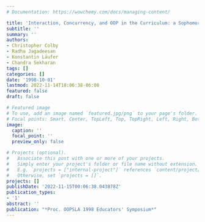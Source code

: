 ```yaml
---
# Documentation: https://wowchemy.com/docs/managing-content/

title: 'Interaction, Concurrency, and OOP in the Curriculum: a Sophomore Course'
subtitle: ''
summary: ''
authors:
- Christopher Colby
- Radha Jagadeesan
- Konstantin Läufer
- Chandra Sekharan
tags: []
categories: []
date: '1998-10-01'
lastmod: 2022-11-14T18:06:38-06:00
featured: false
draft: false

# Featured image
# To use, add an image named `featured.jpg/png` to your page's folder.
# Focal points: Smart, Center, TopLeft, Top, TopRight, Left, Right, BottomLeft, Bottom, BottomRight.
image:
  caption: ''
  focal_point: ''
  preview_only: false

# Projects (optional).
#   Associate this post with one or more of your projects.
#   Simply enter your project's folder or file name without extension.
#   E.g. `projects = ["internal-project"]` references `content/project/deep-learning/index.md`.
#   Otherwise, set `projects = []`.
projects: []
publishDate: '2022-11-15T00:06:38.043878Z'
publication_types:
- '1'
abstract: ''
publication: "*Proc. OOPSLA 1998 Educators' Symposium*"
---
```

